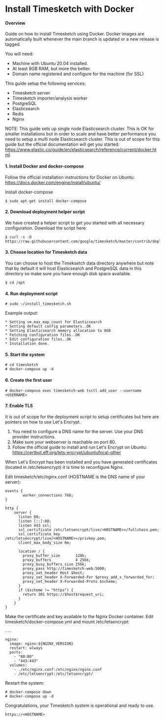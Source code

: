 # Install Timesketch with Docker

#### Overview
Guide on how to install Timesketch using Docker. Docker images are automatically built whenever the main branch is updated or a new release is tagged.

You will need:
* Machine with Ubuntu 20.04 installed.
* At least 8GB RAM, but more the better.
* Domain name registered and configure for the machine (for SSL)

This guide setup the following services:
* Timesketch server
* Timesketch importer/analysis worker
* PostgreSQL
* Elasticsearch
* Redis
* Nginx

NOTE: This guide sets up  single node Elasticsearch cluster. This is OK for smaller installations but in order to scale and have better performance you need to setup a multi node Elasticsearch cluster. This is out of scope for this guide but the official documentation will get you started:
https://www.elastic.co/guide/en/elasticsearch/reference/current/docker.html  

#### 1. Install Docker and docker-compose

Follow the official installation instructions for Docker on Ubuntu:
https://docs.docker.com/engine/install/ubuntu/ 

Install docker-compose
    
    $ sudo apt-get install docker-compose

#### 2. Download deployment helper script
We have created a helper script to get you started with all necessary configuration.
Download the script here:

    $ curl -s -O https://raw.githubusercontent.com/google/timesketch/master/contrib/deploy_timesketch.sh

#### 3. Choose location for Timesketch data
You can choose to host the Timeksetch data directory anywhere but note that by default it will host Elasticsearch and PostgreSQL data in this directory so make sure you have enough disk space available.

    $ cd /opt

#### 4. Run deployment script

    # sudo ~/install_timesketch.sh
    
Example output:

    * Setting vm.max_map_count for Elasticsearch
    * Setting default config parameters..OK
    * Setting Elasticsearch memory allocation to 8GB
    * Fetching configuration files..OK
    * Edit configuration files..OK
    * Installation done.

#### 5. Start the system

    # cd timesketch
    # docker-compose up -d

#### 6. Create the first user

    # docker-compose exec timesketch-web tsctl add_user --username <USERNAME>

#### 7. Enable TLS
It is out of scope for the deployment script to setup certificates but here are pointers on how to use Let's Encrypt.

1. You need to configure a DNS name for the server. Use your DNS provider instructions.
2. Make sure your webserver is reachable on port 80.
3. Follow the official guide to install and run Let's Encrypt on Ubuntu:
https://certbot.eff.org/lets-encrypt/ubuntufocal-other

When Let's Encrypt has been installed and you have generated certificates (located in /etc/letsencrypt) it is time to reconfigure Nginx.

Edit timesketch/etc/nginx.conf (HOSTNAME is the DNS name of your server):

    events {
            worker_connections 768;
    }
    
    http {
        server {
          listen 80;
          listen [::]:80;
          listen 443 ssl;
          ssl_certificate /etc/letsencrypt/live/<HOSTNAME>>/fullchain.pem;
          ssl_certificate_key /etc/letsencrypt/live/<HOSTNAME>>/privkey.pem;
          client_max_body_size 0m;
        
          location / {        
            proxy_buffer_size       128k;
            proxy_buffers           4 256k;
            proxy_busy_buffers_size 256k;
            proxy_pass http://timesketch-web:5000;
            proxy_set_header Host $host;
            proxy_set_header X-Forwarded-For $proxy_add_x_forwarded_for;
            proxy_set_header X-Forwarded-Proto $scheme;
          }
          if ($scheme != "https") {
            return 301 https://$host$request_uri;
          }
        }
    } 

Make the certificate and key available to the Nginx Docker container. Edit timesketch/docker-compose.yml and mount /etc/letsencrypt:

    ...

    nginx:
      image: nginx:${NGINX_VERSION}
      restart: always
      ports:
        - "80:80"
        - "443:443"
      volumes:
        - ./etc/nginx.conf:/etc/nginx/nginx.conf
        - /etc/letsencrypt:/etc/letsencrypt/

Restart the system:

    # docker-compose down
    # docker-compose up -d
    
Congratulations, your Timesketch system is operational and ready to use. 

    https://<HOSTNAME>
